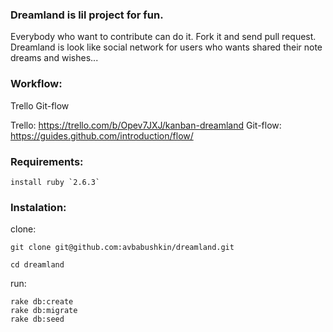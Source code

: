 ### Dreamland is lil project for fun. 

  Everybody who want to contribute can do it. Fork it and send pull request. 
  Dreamland is look like social network for users who wants shared their note dreams and wishes...

### Workflow:
  
  Trello
  Git-flow

  Trello: https://trello.com/b/Opev7JXJ/kanban-dreamland
  Git-flow: https://guides.github.com/introduction/flow/ 

### Requirements:
    
    install ruby `2.6.3`

### Instalation:

  clone:

    git clone git@github.com:avbabushkin/dreamland.git
   
    cd dreamland

  run:
    
    rake db:create
    rake db:migrate
    rake db:seed
